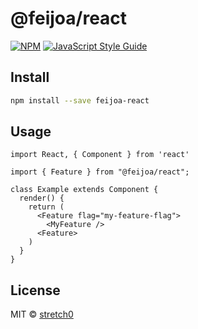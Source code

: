 # @feijoa/react

[![NPM](https://img.shields.io/npm/v/@feijoa/react.svg)](https://www.npmjs.com/package/@feijoa/react) [![JavaScript Style Guide](https://img.shields.io/badge/code_style-standard-brightgreen.svg)](https://standardjs.com)

## Install

```bash
npm install --save feijoa-react
```

## Usage

```tsx
import React, { Component } from 'react'

import { Feature } from "@feijoa/react";

class Example extends Component {
  render() {
    return (
      <Feature flag="my-feature-flag">
        <MyFeature />
      <Feature>
    )
  }
}
```

## License

MIT © [stretch0](https://github.com/stretch0)
